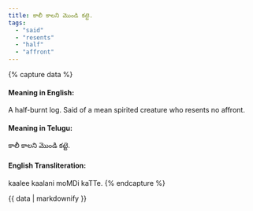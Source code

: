 ```yaml
---
title: కాలీ కాలని మొండి కట్టె.
tags:
  - "said"
  - "resents"
  - "half"
  - "affront"
---
```


{% capture data %}
#### Meaning in English:
A half-burnt log.
Said of a mean spirited creature who resents no affront.

#### Meaning in Telugu:
కాలీ కాలని మొండి కట్టె.

#### English Transliteration:
kaalee kaalani moMDi kaTTe.
{% endcapture %}

<div class="notice">{{ data | markdownify }}</div>


